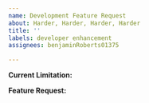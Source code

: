 ```yaml
---
name: Development Feature Request
about: Harder, Harder, Harder, Harder
title: ''
labels: developer enhancement
assignees: benjaminRoberts01375

---
```


**Current Limitation:**


**Feature Request:**
